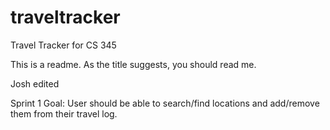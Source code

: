 # traveltracker
Travel Tracker for CS 345

This is a readme. As the title suggests, you should read me.

Josh edited

Sprint 1 Goal: User should be able to search/find locations and add/remove them from their travel log.

